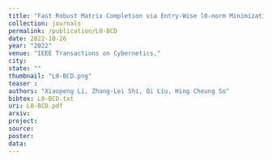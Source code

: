 ```yaml
---
title: "Fast Robust Matrix Completion via Entry-Wise l0-norm Minimization"
collection: journals
permalink: /publication/L0-BCD
date: 2022-10-26
year: "2022"
venue: "IEEE Transactions on Cybernetics,"
city: 
state: ""
thumbnail: "L0-BCD.png"
teaser : 
authors: "Xiaopeng Li, Zhang-Lei Shi, Qi Liu, Hing Cheung So"
bibtex: L0-BCD.txt
uri: L0-BCD.pdf
arxiv: 
project: 
source: 
poster: 
data:
---
```

